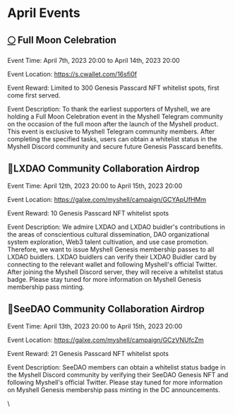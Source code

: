 # April Events

## [🌕](https://emojipedia.org/full-moon/) Full Moon Celebration

Event Time: April 7th, 2023 20:00 to April 14th, 2023 20:00

Event Location: https://s.cwallet.com/16sfi0f

Event Reward: Limited to 300 Genesis Passcard NFT whitelist spots, first come first served.

Event Description: To thank the earliest supporters of Myshell, we are holding a Full Moon Celebration event in the Myshell Telegram community on the occasion of the full moon after the launch of the Myshell product. This event is exclusive to Myshell Telegram community members. After completing the specified tasks, users can obtain a whitelist status in the Myshell Discord community and secure future Genesis Passcard benefits.

## 🤝LXDAO Community Collaboration Airdrop

Event Time: April 12th, 2023 20:00 to April 15th, 2023 20:00

Event Location: https://galxe.com/myshell/campaign/GCYApUfHMm

Event Reward: 10 Genesis Passcard NFT whitelist spots

Event Description: We admire LXDAO and LXDAO buidler's contributions in the areas of conscientious cultural dissemination, DAO organizational system exploration, Web3 talent cultivation, and use case promotion. Therefore, we want to issue Myshell Genesis membership passes to all LXDAO buidlers. LXDAO buidlers can verify their LXDAO Buidler card by connecting to the relevant wallet and following Myshell's official Twitter. After joining the Myshell Discord server, they will receive a whitelist status badge. Please stay tuned for more information on Myshell Genesis membership pass minting.

## 🤝SeeDAO Community Collaboration Airdrop

Event Time: April 13th, 2023 20:00 to April 15th, 2023 20:00

Event Location: https://galxe.com/myshell/campaign/GCzVNUfcZm

Event Reward: 21 Genesis Passcard NFT whitelist spots

Event Description: SeeDAO members can obtain a whitelist status badge in the Myshell Discord community by verifying their SeeDAO Genesis NFT and following Myshell's official Twitter. Please stay tuned for more information on Myshell Genesis membership pass minting in the DC announcements.

\
